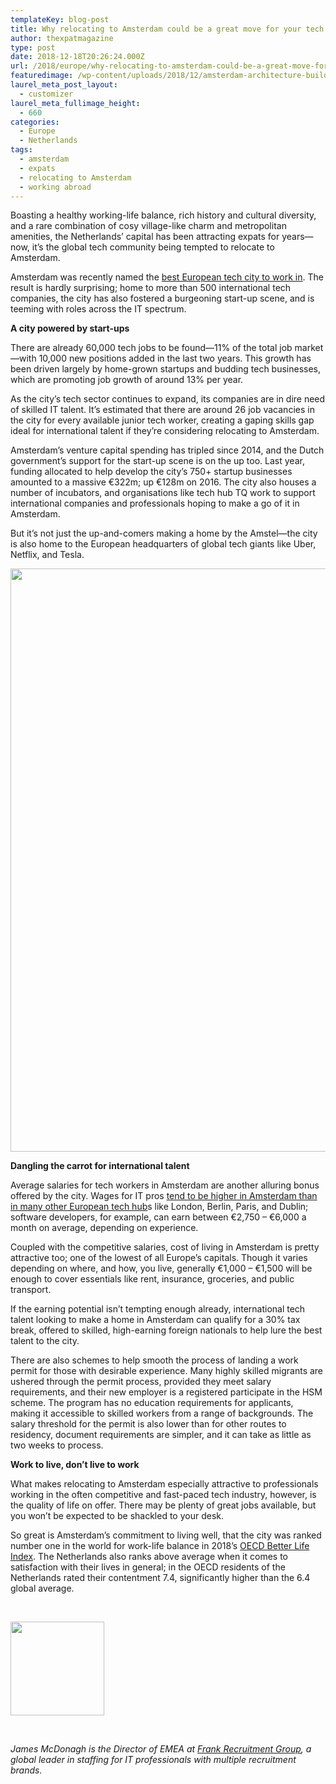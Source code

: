```yaml
---
templateKey: blog-post
title: Why relocating to Amsterdam could be a great move for your tech career
author: thexpatmagazine
type: post
date: 2018-12-18T20:26:24.000Z
url: /2018/europe/why-relocating-to-amsterdam-could-be-a-great-move-for-your-tech-career/
featuredimage: /wp-content/uploads/2018/12/amsterdam-architecture-building-208733.jpg
laurel_meta_post_layout:
  - customizer
laurel_meta_fullimage_height:
  - 660
categories:
  - Europe
  - Netherlands
tags:
  - amsterdam
  - expats
  - relocating to Amsterdam
  - working abroad
---
```


Boasting a healthy working-life balance, rich history and cultural diversity, and a rare combination of cosy village-like charm and metropolitan amenities, the Netherlands’ capital has been attracting expats for years—now, it’s the global tech community being tempted to relocate to Amsterdam.

Amsterdam was recently named the [best European tech city to work in][1]. The result is hardly surprising; home to more than 500 international tech companies, the city has also fostered a burgeoning start-up scene, and is teeming with roles across the IT spectrum.

**A city powered by start-ups**

There are already 60,000 tech jobs to be found—11% of the total job market—with 10,000 new positions added in the last two years. This growth has been driven largely by home-grown startups and budding tech businesses, which are promoting job growth of around 13% per year.

As the city’s tech sector continues to expand, its companies are in dire need of skilled IT talent. It’s estimated that there are around 26 job vacancies in the city for every available junior tech worker, creating a gaping skills gap ideal for international talent if they’re considering relocating to Amsterdam.

Amsterdam’s venture capital spending has tripled since 2014, and the Dutch government’s support for the start-up scene is on the up too. Last year, funding allocated to help develop the city’s 750+ startup businesses amounted to a massive €322m; up €128m on 2016. The city also houses a number of incubators, and organisations like tech hub TQ work to support international companies and professionals hoping to make a go of it in Amsterdam.

But it’s not just the up-and-comers making a home by the Amstel—the city is also home to the European headquarters of global tech giants like Uber, Netflix, and Tesla.

<img class="aligncenter size-full wp-image-1161" src="/img/uploads/2018/12/amsterdam-architecture-bicycles-1414467.jpg" alt="" width="1400" height="933" srcset="/img/uploads/2018/12/amsterdam-architecture-bicycles-1414467.jpg 1400w, /img/uploads/2018/12/amsterdam-architecture-bicycles-1414467-300x200.jpg 300w, /img/uploads/2018/12/amsterdam-architecture-bicycles-1414467-768x512.jpg 768w, /img/uploads/2018/12/amsterdam-architecture-bicycles-1414467-1024x682.jpg 1024w, /img/uploads/2018/12/amsterdam-architecture-bicycles-1414467-1150x766.jpg 1150w" sizes="(max-width: 1400px) 100vw, 1400px" />

**Dangling the carrot for international talent**

Average salaries for tech workers in Amsterdam are another alluring bonus offered by the city. Wages for IT pros [tend to be higher in Amsterdam than in many other European tech hub][1]s like London, Berlin, Paris, and Dublin; software developers, for example, can earn between €2,750 &#8211; €6,000 a month on average, depending on experience.

Coupled with the competitive salaries, cost of living in Amsterdam is pretty attractive too; one of the lowest of all Europe’s capitals. Though it varies depending on where, and how, you live, generally €1,000 &#8211; €1,500 will be enough to cover essentials like rent, insurance, groceries, and public transport.

If the earning potential isn’t tempting enough already, international tech talent looking to make a home in Amsterdam can qualify for a 30% tax break, offered to skilled, high-earning foreign nationals to help lure the best talent to the city.

There are also schemes to help smooth the process of landing a work permit for those with desirable experience. Many highly skilled migrants are ushered through the permit process, provided they meet salary requirements, and their new employer is a registered participate in the HSM scheme. The program has no education requirements for applicants, making it accessible to skilled workers from a range of backgrounds. The salary threshold for the permit is also lower than for other routes to residency, document requirements are simpler, and it can take as little as two weeks to process.

**Work to live, don’t live to work**

What makes relocating to Amsterdam especially attractive to professionals working in the often competitive and fast-paced tech industry, however, is the quality of life on offer. There may be plenty of great jobs available, but you won’t be expected to be shackled to your desk.

So great is Amsterdam’s commitment to living well, that the city was ranked number one in the world for work-life balance in 2018’s [OECD Better Life Index][2]. The Netherlands also ranks above average when it comes to satisfaction with their lives in general; in the OECD residents of the Netherlands rated their contentment 7.4, significantly higher than the 6.4 global average.

&nbsp;

_<img class="alignleft size-thumbnail wp-image-1160" src="/img/uploads/2018/12/James-McDonagh_03-150x150.jpg" alt="" width="150" height="150" />_

&nbsp;

_James McDonagh is the Director of EMEA at_ [_Frank Recruitment Group_][3]_, a global leader in staffing for IT professionals with multiple recruitment brands._

[1]: https://www.hubspot.com/european-tech-scene/cities?name=amsterdam
[2]: https://www.oecdbetterlifeindex.org/
[3]: https://www.frankgroup.com/
